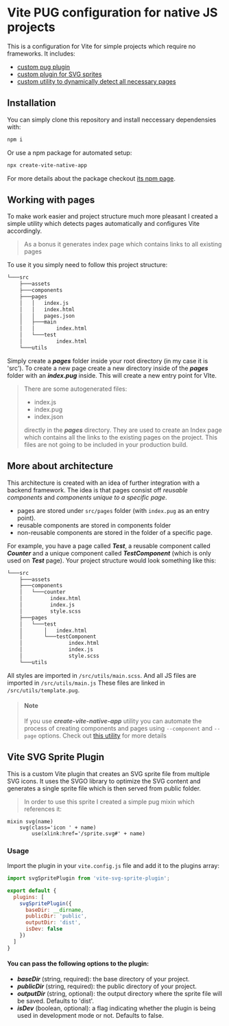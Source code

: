 # Vite PUG configuration for native JS projects 

This is a configuration for Vite for simple projects which require no frameworks.
It includes:
- [custom pug plugin](https://github.com/yend724/vite-pug-boilerplate)
- [custom plugin for SVG sprites](#vite-svg-sprite-plugin)
- [custom utility to dynamically detect all necessary pages](#working-with-pages)

## Installation

You can simply clone this repository and install neccessary dependensies with:
```bash
npm i
```

Or use a npm package for automated setup:
```bash
npx create-vite-native-app
```
For more details about the package checkout [its npm page](https://www.npmjs.com/package/create-vite-native-app).

## Working with pages

To make work easier and project structure much more pleasant I created a simple utility which detects pages automatically and configures Vite accordingly.
> As a bonus it generates index page which contains links to all existing pages

To use it you simply need to follow this project structure:

```bash
└───src
    ├───assets
    ├───components
    ├───pages
    │   │   index.js
    │   │   index.html
    │   │   pages.json
    │   ├───main
    │   │       index.html
    │   └───test
    │           index.html
    └───utils
```

Simply create a ***pages*** folder inside your root directory (in my case it is 'src'). To create a new page create a new directory inside of the ***pages*** folder with an ***index.pug*** inside. This will create a new entry point for VIte.

>There are some autogenerated files:
> - index.js
> - index.pug
> - index.json
>
> directly in the ***pages*** directory. They are used to create an Index page which contains all the links to the existing pages on the project. This files are not  going to be included in your production build.

## More about architecture 

This architecture is created with an idea of further integration with a backend framework.
The idea is that pages consist off *reusable components* and *components unique to a specific page*.

- pages are stored under `src/pages` folder (with `index.pug` as an entry point).
- reusable components are stored in components folder
- non-reusable components are stored in the folder of a specific page.

For example, you have a page called ***Test***, a reusable component called ***Counter*** and a unique component called ***TestComponent*** (which is only used on ***Test*** page).
Your project structure would look something like this: 
```bash
└───src
    ├───assets
    ├───components
    │   └───counter
    │         index.html
    │         index.js
    │         style.scss
    ├───pages
    │   └───test
    │       │   index.html
    │       └───testComponent
    │               index.html
    │               index.js
    │               style.scss
    └───utils
```

All styles are imported in `/src/utils/main.scss`.
And all JS files are imported in `/src/utils/main.js`
These files are linked in `/src/utils/template.pug`.

> #### Note
> If you use ***create-vite-native-app*** utility you can automate the process of creating components and pages using `--component` and `--page` options.
> Check out [this utility](https://www.npmjs.com/package/create-vite-native-app) for more details

## Vite SVG Sprite Plugin

This is a custom Vite plugin that creates an SVG sprite file from multiple SVG icons. It uses the SVGO library to optimize the SVG content and generates a single sprite file which is then served from public folder. 

> In order to use this sprite I created a simple pug mixin which references it:
```pug
mixin svg(name)
    svg(class='icon ' + name)
        use(xlink:href='/sprite.svg#' + name)

```

### Usage

Import the plugin in your `vite.config.js` file and add it to the plugins array:

```javascript
import svgSpritePlugin from 'vite-svg-sprite-plugin';

export default {
  plugins: [
    svgSpritePlugin({
      baseDir: __dirname,
      publicDir: 'public',
      outputDir: 'dist',
      isDev: false
    })
  ]
}
```

 #### You can pass the following options to the plugin:
 - ***baseDir*** (string, required): the base directory of your project.
 - ***publicDir*** (string, required): the public directory of your project.
 - ***outputDir*** (string, optional): the output directory where the sprite file will be saved. Defaults to 'dist'.
 - ***isDev*** (boolean, optional): a flag indicating whether the plugin is being used in development mode or not. Defaults to false.
